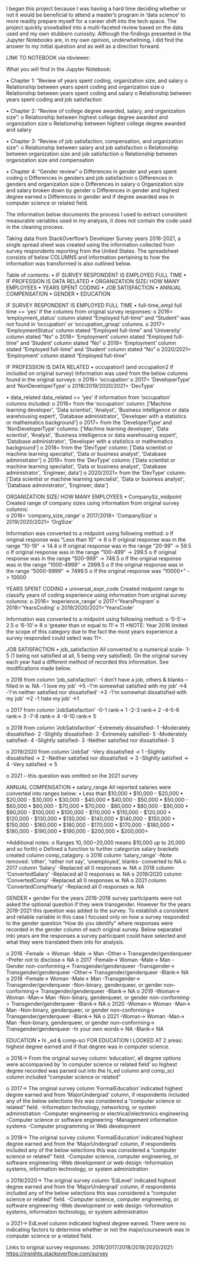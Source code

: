 I began this project because I was having a hard time deciding whether or not it would be beneficial to attend a master’s program in ‘data science’ to more readily prepare myself for a career shift into the tech space. The project quickly snowballed into a multi-faceted review based on the data used and my own stubborn curiosity. Although the findings presented in the Jupyter Notebooks are, in my own opinion, underwhelming, I did find the answer to my initial question and as well as a direction forward.

LINK TO NOTEBOOK via nbviewer: 

What you will find in the Jupyter Notebook:

•	Chapter 1: “Review of years spent coding, organization size, and salary
  o	Relationship between years spent coding and organization size
  o	Relationship between years spent coding and salary
  o	Relationship between years spent coding and job satisfaction
  
•	Chapter 2: “Review of college degree awarded, salary, and organization size”:
  o	Relationship between highest college degree awarded and organization size
  o	Relationship between highest college degree awarded and salary
  
•	Chapter 3: “Review of job satisfaction, compensation, and organization size”:
  o	Relationship between salary and job satisfaction
  o	Relationship between organization size and job satisfaction
  o Relationship between organization size and compensation
  
•	Chapter 4: “Gender review”
  o	Differences in gender and years spent coding
  o	Differences in genders and job satisfaction
  o	Differences in genders and organization size
  o	Differences in salary
  o	Organization size and salary broken down by gender
  o	Differences in gender and highest degree earned
  o	Differences in gender and if degree awarded was in computer science or related field.

The information below documents the process I used to extract consistent measurable variables used in my analysis, it does not contain the code used in the cleaning process. 

Taking data from StackOverflow’s Developer Survey years 2016-2021, a single spread sheet was created using the information collected from survey respondents reporting from the United States. The spreadsheet consists of below COLUMNS and information pertaining to how the information was transformed is also outlined below. 

Table of contents:
•	IF SURVEY RESPONDENT IS EMPLOYED FULL TIME
•	IF PROFESSION IS DATA RELATED
•	ORGANIZATION SIZE/ HOW MANY EMPLOYEES
•	YEARS SPENT CODING
•	JOB SATISFACTION
•	ANNUAL COMPENSATION
•	GENDER
•	EDUCATION

IF SURVEY RESPONDENT IS EMPLOYED FULL TIME
•	full-time_empl 
  full time == ‘yes’ if the columns from original survey responses: 
    o	2016= ‘employment_status’ column stated “Employed full-time” and “Student” was not found in ‘occupation’ or ‘occupation_group’ columns.
    o	2017= ‘EmploymentStatus’ column stated “Employed full-time” and ‘University’ column stated “No”
    o	2018= ‘Employment’ column stated “Employed full-time” and ‘Student’ column stated “No”
    o	2019= ‘Employment’ column stated “Employed full-time” and ‘Student’ column stated “No”
    o	2020/2021= ‘Employment’ column stated “Employed full-time”

IF PROFESSION IS DATA RELATED
•	occupation1 (and occupation2 if included on original survey)
Information was used from the below columns found in the original surveys:
  o	2016= ‘occupation’
  o	2017= ‘DeveloperType’ and ‘NonDeveloperType’
  o	2018/2019/2020/2021= ‘DevType’

•	data_related 
data_related == ‘yes’ if information from ‘occupation’ columns included:
  o	2016= from the ‘occupation’ column: ['Machine learning developer', 'Data scientist', 'Analyst', 'Business intelligence or data warehousing expert', 'Database administrator', 'Developer with a statistics or mathematics background']
  o	2017= from the ‘DeveloperType’ and ‘NonDeveloperType’ columns: ['Machine learning developer', 'Data scientist', 'Analyst', 'Business intelligence or data warehousing expert', 'Database administrator', 'Developer with a statistics or mathematics background']
  o	2018= from the ‘DevType’ column: ['Data scientist or machine learning specialist', 'Data or business analyst', 'Database administrator']
  o	2019= from the ‘DevType’ column: ['Data scientist or machine learning specialist', 'Data or business analyst', 'Database administrator', 'Engineer,         data']
  o	2020/2021= from the ‘DevType’ column: ['Data scientist or machine learning specialist', 'Data or business analyst', 'Database administrator', 'Engineer,   data']

ORGANIZATION SIZE/ HOW MANY EMPLOYEES
•	CompanySz_midpoint 
Created range of company sizes using information from original survey columns:\
  o	2016= ‘company_size_range’
  o	2017/2018= ‘CompanySize’
  o	2019/2020/2021= ‘OrgSize’

Information was converted to a midpoint using following method:
  o	If original response was “Less than 10” -> 9
  o	If original response was in the range “10-19” -> 14.4
  o	If original response was in the range “20-99” -> 59.5
  o	If original response was in the range “100-499” -> 299.5
  o	If original response was in the range “500-999” -> 749.5
  o	If the original response was in the range “1000-4999” -> 2999.5
  o	If the original response was in the range “5000-9999” -> 7499.5
  o	If the original response was “10000+” -> 10000

YEARS SPENT CODING
•	universal_expr_code 
Created midpoint range to classify years of coding experience using information from original survey columns:
  o	2016= ‘experience_range’
  o	2017=’YearsProgram’
  o	2018=’YearsCoding’
  o	2019/2020/2021=’YearsCode’

Information was converted to a midpoint using following method:
  o	‘0-5’-> 2.5
  o	‘6-10’-> 8
  o	‘greater than or equal to 11’-> 11
*NOTE: Year 2016 limited the scope of this category due to the fact the most years experience a survey responded could select was 11+.

JOB SATISFACTION
•	job_satisfaction 
All converted to a numerical scale- 1-5 (1 being not satisfied at all, 5 being very satisfied). On the original survey each year had a different method of recorded this information. See modifications made below.

  o	2016 from column ‘job_satisfaction’: 
  	 -I don’t have a job, others & blanks – filled in w. NA
	   -‘I love my job’ ->5
	   -‘I'm somewhat satisfied with my job’ ->4
	   -‘I'm neither satisfied nor dissatisfied’ ->3
	   -‘I'm somewhat dissatisfied with my job’ ->2
	   -‘I hate my job’ ->1

o	2017 from column ‘JobSatisfaction’
	  -0-1 rank-> 1
	  -2-3 rank-> 2
	  -4-5-6 rank-> 3
	  -7-8 rank-> 4
	  -9-10 rank-> 5

o	2018 from column ‘JobSatisfaction’
	-Extremely dissatisfied- 1
	-Moderately dissatisfied- 2
	-Slightly dissatisfied- 3
	-Extremely satisfied- 5
	-Moderately satisfied- 4
	-Slightly satisfied- 3
  -Neither satisfied nor dissatisfied- 3

o	2019/2020 from column ‘JobSat’
	-Very dissatisfied -> 1
	-Slightly dissatisfied -> 2	
	-Neither satisfied nor dissatisfied -> 3
	-Slightly satisfied -> 4
	-Very satisfied -> 5

o	2021 – this question was omitted on the 2021 survey

ANNUAL COMPENSATION
•	salary_range
All reported salaries were converted into ranges below: 
•	Less than $10,000
•	$10,000 - $20,000
•	$20,000 - $30,000
•	$30,000 - $40,000
•	$40,000 - $50,000
•	$50,000 - $60,000
•	$60,000 - $70,000
•	$70,000 - $80,000
•	$80,000 - $90,000
•	$90,000 - $100,000
•	$100,000 - $110,000
•	$110,000 - $120,000
•	$120,000 - $130,000
•	$130,000 - $140,000
•	$140,000 - $150,000
•	$150,000 - $160,000
•	$160,000 - $170,000
•	$170,000 - $180,000
•	$180,000 - $190,000
•	$190,000 - $200,000
•	$200,000+

*Additional notes:
o	Ranges $10,000-$20,000 means $10,000 up to 20,000 and so forth)
o	Defined a function to further categorize salary brackets created column comp_catagory.
o	2016  column ‘salary_range’
  -Note removed: ‘other’, ‘rather not say’, ‘unemployed’, blanks- converted to NA
o	2017 column ‘Salary’
	-Replaced all 0 responses w. NA
o	2018 column ‘ConvertedSalary’
	-Replaced all 0 responses w. NA
o	2019/2020 column ‘ConvertedComp’
	-Replaced all 0 responses w. NA
o	2021 column ‘ConvertedCompYearly’
	-Replaced all 0 responses w. NA

GENDER
•	gender
For the years 2016-2018 survey participants were not asked the optional question if they were transgender. However for the years 2019-2021 this question was added to the survey. To establish a consistent and reliable variable in this case I focused only on how a survey responded to the gender question “How do you identify” where responses were recorded in the gender column of each original survey. Below separated into years are the responses a survey participant could have selected and what they were translated them into for analysis.  

o	2016
	-Female -> Woman
	-Male -> Man
	-Other-> Transgender/genderqueer
	-Prefer not to disclose-> NA
o	2017
	-Female-> Woman
	-Male-> Man
	-Gender non-conforming-> Transgender/genderqueer
	-Transgender-> Transgender/genderqueer
	-Other-> Transgender/genderqueer
	-Blank-> NA
o	2018
	-Female-> Woman
	-Male-> Man
	-Transgender-> Transgender/genderqueer
	-Non-binary, genderqueer, or gender non-conforming-> Transgender/genderqueer
	-Blank-> NA
o	2019
	-Woman-> Woman
	-Man-> Man
	-Non-binary, genderqueer, or gender non-conforming-> Transgender/genderqueer
	-Blank-> NA
o	2020
	-Woman-> Woman
	-Man-> Man
	-Non-binary, genderqueer, or gender non-conforming-> Transgender/genderqueer
	-Blank-> NA
o	2021
	-Woman-> Woman
	-Man-> Man
	-Non-binary, genderqueer, or gender non-conforming-> Transgender/genderqueer
	-In your own words-> NA
	-Blank-> NA

EDUCATION
•	hi _ed & comp-sci
FOR EDUCATION I LOOKED AT 2 areas: highest degree earned and if that degree was in computer science. 

o	2016-> From the original survey column ‘education’, all degree options were accompanied by ‘in computer science or related field’ so highest degree recorded was parsed out into the hi_ed column and comp_sci column included “computer science or related” 

o	2017-> The original survey column ‘FormalEducation’ indicated highest degree earned and from ‘MajorUndergrad’ column, if respondents included any of the below selections this was considered a “computer science or related” field.
	-Information technology, networking, or system administration
	-Computer engineering or electrical/electronics engineering
	-Computer science or software engineering
	-Management information systems
	-Computer programming or Web development
  
o	2018-> The original survey column ‘FormalEducation’ indicated highest degree earned and from the ‘MajorUndergrad’ column, if respondents included any of the below selections this was considered a “computer science or related” field.
	-Computer science, computer engineering, or software engineering
	-Web development or web design
	-Information systems, information technology, or system administration
  
o	2019/2020-> The original survey column ‘EdLevel’ indicated highest degree earned and from the ‘MajorUndergrad’ column, if respondents included any of the below selections this was considered a “computer science or related” field.
	-Computer science, computer engineering, or software engineering
	-Web development or web design
	-Information systems, information technology, or system administration
  
o	2021-> EdLevel column indicated highest degree earned. There were no indicating factors to determine whether or not the major/coursework was in computer science or a related field.

Links to original survey responses:
2016/2017/2018/2019/2020/2021: https://insights.stackoverflow.com/survey


